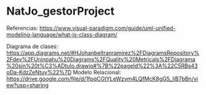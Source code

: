 # NatJo_gestorProject
Referencias:
https://www.visual-paradigm.com/guide/uml-unified-modeling-language/what-is-class-diagram/

Diagrama de clases: https://app.diagrams.net/#HJohanbeltranramirez%2FDiagramsRepository%2Fdev%2FUninpahu%20Diagrams%2FQuality%20Metricals%2FDiagrama%20sin%20t%C3%ADtulo.drawio#%7B%22pageId%22%3A%22C5RBs43oDa-KdzZeNtuy%22%7D 
Modelo Relacional: https://drive.google.com/file/d/1fpqCGtYLeWzvm4LQfMcK8gG5_IiB7bBn/view?usp=sharing
